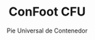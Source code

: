 ---
title: "ConFoot CFU"
subtitle: "Pie Universal de Contenedor"
mainImage: "/images/products/confoot-cfu-main.jpg"
gallery:
  - "/images/products/confoot-cfu-1.jpg"
  - "/images/products/confoot-cfu-2.jpg"
  - "/images/products/confoot-cfu-3.jpg"
shortDescription: "ConFoot CFU es un pie universal para contenedores, diseñado para un manejo versátil en diversos entornos."
technicalDescription: "El ConFoot CFU está fabricado en acero de alta calidad y cuenta con nuestro mecanismo de bloqueo patentado para una fijación segura a las esquinas de los contenedores."
videoID: "HDhFIRA-oZU"
specifications:
  - name: "Peso"
    value: "24 kg"
  - name: "Capacidad de carga"
    value: "34 toneladas"
  - name: "Dimensiones"
    value: "45 × 30 × 25 cm"
  - name: "Material"
    value: "Acero de alta calidad"
price: "6.350 EUR"
priceVAT: "7.684 EUR"
pricingNotes: "Descuentos por volumen disponibles. Contáctenos para cotizaciones personalizadas."
buyLink: "/contact"
howToUse: |
  1. Posicione el CFU debajo de la esquina del contenedor
  2. Active el mecanismo de bloqueo
  3. Verifique la fijación segura
  4. Repita para todas las esquinas necesarias
benefits:
  - title: "Compatibilidad Universal"
    description: "Funciona con todos los contenedores estándar sin importar el fabricante"
  - title: "Despliegue Rápido"
    description: "Puede ser instalado por un solo operario en menos de 5 minutos por unidad"
  - title: "Eficiencia en el Espacio"
    description: "Su diseño compacto permite almacenarlo en espacios reducidos cuando no se utiliza"
  - title: "Rentable"
    description: "Reduce la necesidad de equipos de elevación especializados, ahorrando costos operativos"
  - title: "Aplicaciones Versátiles"
    description: "Adecuado para diversas industrias, incluyendo logística, manufactura y construcción"
  - title: "Flujo de Trabajo Mejorado"
    description: "Optimiza los procesos de manejo de contenedores, mejorando la eficiencia operativa"
articleContent: |
  ## ¿Qué es ConFoot CFU?

  ConFoot CFU es una solución de pie universal para contenedores diseñada para proporcionar la máxima versatilidad y compatibilidad con diferentes tipos de contenedores. Este sistema innovador ofrece una manera confiable y eficiente de manejar contenedores sin la necesidad de maquinaria pesada o equipos especializados. El modelo CFU se destaca por su capacidad para trabajar con prácticamente cualquier contenedor estándar, siendo una opción ideal para empresas que manejan diversos tipos de contenedores.

  ## Cómo Funciona

  El ConFoot CFU se fija directamente a los herrajes de esquina del contenedor, proporcionando una base estable para la carga, descarga y almacenamiento temporal. Su diseño universal garantiza la compatibilidad con prácticamente todos los contenedores estándar, haciendo de esta solución una opción ideal para empresas que manejan diferentes tipos de contenedores. El mecanismo de fijación sencillo permite un despliegue y una remoción rápidos, reduciendo significativamente el tiempo y los recursos necesarios para las operaciones de manejo de contenedores.

  ## Cómo Funciona ConFoot CFU

  ### Mecanismo Principal

  El ConFoot CFU emplea un innovador sistema de fijación universal que se conecta de manera segura a los herrajes de esquina del contenedor, sin importar el fabricante. Esta versatilidad se logra gracias a un mecanismo de sujeción especialmente diseñado que se adapta a diferentes configuraciones de herrajes de esquina. Fabricado en acero de alta calidad, cada unidad ofrece una durabilidad excepcional, al mismo tiempo que resulta manejable para que un solo operario lo instale.

  El proceso de fijación es sencillo y requiere una capacitación mínima. Los operarios pueden posicionar el CFU debajo de la esquina del contenedor, activar el mecanismo de bloqueo y verificar la fijación segura antes de proceder. Esta simplicidad permite un despliegue rápido en diversos entornos operativos, desde puertos concurridos hasta sitios de construcción remotos.

  ### Beneficios del Mecanismo

  1. **Aplicación Universal**: El diseño adaptable del CFU funciona con contenedores de todos los principales fabricantes, eliminando problemas de compatibilidad.
  2. **Sencillez Operativa**: El sistema intuitivo de fijación se puede dominar rápidamente, reduciendo los requerimientos de capacitación y errores operativos.
  3. **Eficiencia en el Tiempo**: Las operaciones de manejo de contenedores se pueden completar en una fracción del tiempo comparado con métodos tradicionales que requieren maquinaria pesada.
  4. **Optimización de Recursos**: Al reducir la dependencia de equipos especializados, el CFU permite una asignación más eficiente de los recursos.

  El mecanismo del CFU representa un avance significativo en la tecnología de manejo de contenedores, ofreciendo una solución que combina versatilidad, simplicidad y eficiencia en un solo producto.

  ## Aplicaciones del ConFoot CFU

  ### Operaciones Logísticas Diversas
  ConFoot CFU destaca en operaciones logísticas donde se manejan diferentes tipos de contenedores de forma regular. Su compatibilidad universal lo hace particularmente valioso en centros de transporte multimodal, donde convergen contenedores de varios fabricantes y líneas navieras. La capacidad del sistema para trabajar con diferentes tipos de contenedores elimina la necesidad de múltiples soluciones especializadas de manejo, simplificando las operaciones y reduciendo los costos de equipamiento.

  ### Centros de Distribución a Pequeña Escala
  Para centros de distribución más pequeños que no pueden justificar el gasto de equipos fijos de manejo de contenedores, el ConFoot CFU ofrece una solución ideal. Su naturaleza portátil y facilidad de uso permiten a estas instalaciones gestionar eficientemente las entregas de contenedores sin invertir en infraestructura costosa. Esta accesibilidad abre nuevas posibilidades para las empresas que buscan expandir sus capacidades de distribución sin incurrir en altos gastos de capital.

  ### Instalaciones de Manufactura
  Las instalaciones de manufactura se benefician de la capacidad del CFU para crear diseños de producción flexibles. Al permitir posicionar los contenedores de manera precisa en el lugar requerido, el sistema facilita la gestión de inventario justo a tiempo y flujos de trabajo de producción eficientes. La posibilidad de reubicar rápidamente los contenedores también respalda procesos de manufactura ágiles, que requieren una reconfiguración frecuente del espacio de trabajo y la asignación de recursos.

  La adaptabilidad del ConFoot CFU lo convierte en una herramienta esencial para las operaciones modernas de logística y manufactura, proporcionando la flexibilidad necesaria para responder a las cambiantes demandas del mercado y requerimientos operativos.

  ### Ventajas y Limitaciones

  #### Ventajas

  ConFoot CFU ofrece ventajas significativas para las operaciones de manejo de contenedores. Su compatibilidad universal elimina la necesidad de múltiples sistemas especializados de manejo, reduciendo costos de equipamiento y simplificando la gestión de inventarios. La portabilidad del sistema permite su despliegue en diversos lugares, proporcionando una flexibilidad operativa que los equipos fijos no pueden igualar. Además, la sencilla operación del CFU reduce los requisitos de capacitación y permite una implementación rápida en nuevos entornos. Su construcción duradera garantiza una fiabilidad a largo plazo, mientras que el diseño compacto minimiza el espacio de almacenamiento cuando no se utiliza.

  #### Limitaciones

  A pesar de su versatilidad, el ConFoot CFU tiene algunas limitaciones a considerar. La naturaleza manual del sistema puede no ser adecuada para operaciones de alto volumen, donde soluciones automatizadas podrían resultar más eficientes. Aunque el CFU reduce significativamente la necesidad de maquinaria pesada, no la elimina completamente en todos los escenarios de manejo de contenedores. Además, superficies extremadamente irregulares pueden representar desafíos para un despliegue estable, requiriendo en algunos casos una preparación adicional del sitio. Estos factores deben evaluarse al considerar el CFU para entornos operativos específicos.

  ## Desarrollos Futuros

  ### Mejoras Planeadas
  ConFoot CFU continúa evolucionando con varias mejoras planeadas en el horizonte. Los esfuerzos de desarrollo se centran en reducir aún más el peso de cada unidad sin comprometer (o incluso mejorando) la capacidad de carga. Se están explorando innovaciones en ciencia de materiales para incorporar compuestos avanzados que ofrezcan superiores relaciones resistencia-peso. Además, se están diseñando mejoras ergonómicas para simplificar aún más el proceso de fijación y reducir la fatiga del operario durante un uso prolongado.

  ### Capacidades de Integración
  Las futuras versiones del ConFoot CFU contarán con capacidades de integración mejoradas con los sistemas de gestión de almacenes y plataformas de seguimiento logístico. Se están desarrollando sensores digitales que monitoreen la distribución de carga y la estabilidad en tiempo real, proporcionando datos valiosos para optimizar la seguridad y eficiencia. Estas características inteligentes permitirán que el CFU forme parte del ecosistema logístico conectado, apoyando la toma de decisiones basada en datos y programas de mantenimiento predictivo.

  Estos desarrollos en curso aseguran que el ConFoot CFU continuará satisfaciendo las necesidades cambiantes de las industrias de logística y manufactura, manteniéndose en una posición de liderazgo como solución versátil para el manejo de contenedores.
---